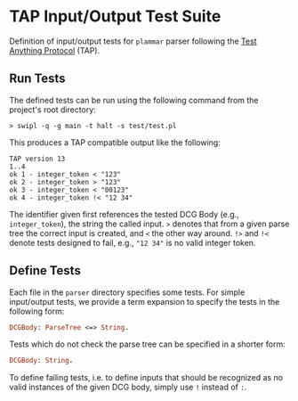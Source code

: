 # TAP Input/Output Test Suite

Definition of input/output tests for `plammar` parser following the [Test Anything Protocol](http://testanything.org/) (TAP).

## Run Tests

The defined tests can be run using the following command from the project's root directory:

```shell
> swipl -q -g main -t halt -s test/test.pl
```

This produces a TAP compatible output like the following:

```
TAP version 13
1..4
ok 1 - integer_token < "123"
ok 2 - integer_token > "123"
ok 3 - integer_token < "00123"
ok 4 - integer_token !< "12 34"
```

The identifier given first references the tested DCG Body (e.g., `integer_token`), the string the called input. `>` denotes that from a given parse tree the correct input is created, and `<` the other way around. `!>` and `!<` denote tests designed to fail, e.g., `"12 34"` is no valid integer token.

## Define Tests

Each file in the `parser` directory specifies some tests. For simple input/output tests, we provide a term expansion to specify the tests in the following form:

```prolog
DCGBody: ParseTree <=> String.
```

Tests which do not check the parse tree can be specified in a shorter form:

```prolog
DCGBody: String.
```

To define failing tests, i.e. to define inputs that should be recognized as no valid instances of the given DCG body, simply use `!` instead of `:`.

